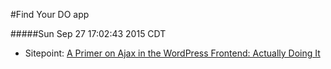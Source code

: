 #Find Your DO app

#####Sun Sep 27 17:02:43 2015 CDT
* Sitepoint: [A Primer on Ajax in the WordPress Frontend: Actually Doing It](http://code.tutsplus.com/tutorials/a-primer-on-ajax-in-the-wordpress-frontend-actually-doing-it--wp-27073)
